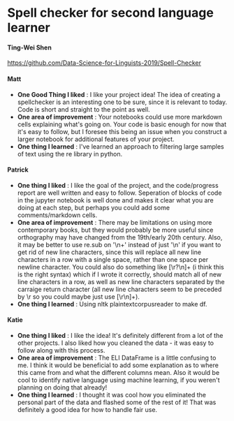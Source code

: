 # Spell checker for second language  learner

#### Ting-Wei Shen

<https://github.com/Data-Science-for-Linguists-2019/Spell-Checker>

#### Matt
* __One Good Thing I liked__ : I like your project idea! The idea of creating a spellchecker is an interesting one to be sure, since it is relevant to today. Code is short and straight to the point as well.
* __One area of improvement__ : Your notebooks could use more markdown cells explaining what's going on. Your code is basic enough for now that it's easy to follow, but I foresee this being an issue when you construct a larger notebook for additional features of your project.
* __One thing I learned__ : I've learned an approach to filtering large samples of text using the re library in python.

#### Patrick 
- **One thing I liked** : I like the goal of the project, and the code/progress report are well written and easy to follow. Seperation of blocks of code in the jupyter notebook is well done and makes it clear what you are doing at each step, but perhaps you could add some comments/markdown cells.
- **One area of improvement** : There may be limitations on using more contemporary books, but they would probably be more useful since orthography may have changed from the 19th/early 20th century. Also, it may be better to use re.sub on '\n+' instead of just '\n' if you want to get rid of new line characters, since this will replace all new line characters in a row with a single space, rather than one space per newline character. You could also do something like [\r?\n]+ (i think this is the right syntax) which if I wrote it correctly, should match all of new line characters in a row, as well as new line characters separated by the carraige return character (all new line characters seem to be preceded by \r so you could maybe just use [\r\n]+). 
- **One thing I learned** : Using nltk plaintextcorpusreader to make df.

#### Katie
- **One thing I liked** : I like the idea! It's definitely different from a lot of the other projects. I also liked how you cleaned the data - it was easy to follow along with this process.
- **One area of improvement** : The ELI DataFrame is a little confusing to me. I think it would be beneficial to add some explanation as to where this came from and what the different columns mean. Also it would be cool to identify native language using machine learning, if you weren't planning on doing that already!
- **One thing I learned** : I thought it was cool how you eliminated the personal part of the data and flashed some of the rest of it! That was definitely a good idea for how to handle fair use.
